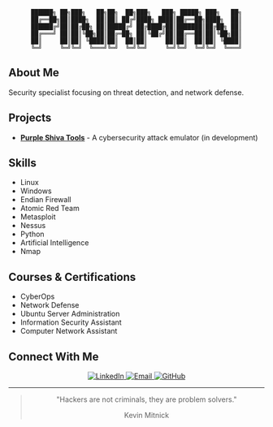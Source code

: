 <div align="center">
  
```
██████╗ ██╗███╗   ██╗██╗  ██╗███╗   ███╗ █████╗ ███╗   ██╗
██╔══██╗██║████╗  ██║██║ ██╔╝████╗ ████║██╔══██╗████╗  ██║
██████╔╝██║██╔██╗ ██║█████╔╝ ██╔████╔██║███████║██╔██╗ ██║
██╔═══╝ ██║██║╚██╗██║██╔═██╗ ██║╚██╔╝██║██╔══██║██║╚██╗██║
██║     ██║██║ ╚████║██║  ██║██║     ██║██║  ██║██║ ╚████║
╚═╝     ╚═╝╚═╝  ╚═══╝╚═╝  ╚═╝╚═╝     ╚═╝╚═╝  ╚═╝╚═╝  ╚═══╝
```

</div>

## About Me

Security specialist focusing on threat detection, and network defense.

## Projects

- [**Purple Shiva Tools**](https://github.com/PurpleShivaTeam) - A cybersecurity attack emulator (in development)

## Skills

- Linux
- Windows
- Endian Firewall
- Atomic Red Team
- Metasploit
- Nessus
- Python
- Artificial Intelligence
- Nmap

## Courses & Certifications

- CyberOps
- Network Defense
- Ubuntu Server Administration
- Information Security Assistant
- Computer Network Assistant

## Connect With Me

<div align="center">

  <a href="https://www.linkedin.com/in/pedro-henrique-silva-evangelista/" target="_blank">
    <img src="https://img.shields.io/badge/LinkedIn-2E8B57?logo=linkedin&logoColor=white&style=flat-square" alt="LinkedIn">
  </a>

  <a href="mailto:pedrosilvaevangelista2005@gmail.com">
    <img src="https://img.shields.io/badge/Email-228B22?logo=gmail&logoColor=white&style=flat-square" alt="Email">
  </a>

  <a href="https://github.com/pedrosilvaevangelista" target="_blank">
    <img src="https://img.shields.io/badge/GitHub-2E8B57?logo=github&logoColor=white&style=flat-square" alt="GitHub">
  </a>

</div>

---

<div align="center">
  
> "Hackers are not criminals, they are problem solvers."
>
>  Kevin Mitnick
  
</div>
